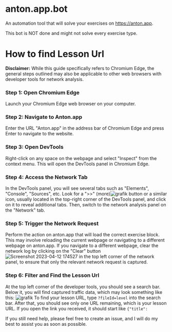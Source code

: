 # anton.app.bot
An automation tool that will solve your exercises on https://anton.app.

This bot is NOT done and might not solve every exercise type.

# How to find Lesson Url

**Disclaimer:** While this guide specifically refers to Chromium Edge, the general steps outlined may also be applicable to other web browsers with developer tools for network analysis. 

### Step 1: Open Chromium Edge
Launch your Chromium Edge web browser on your computer.

### Step 2: Navigate to Anton.app
Enter the URL "Anton.app" in the address bar of Chromium Edge and press Enter to navigate to the website.

### Step 3: Open DevTools
Right-click on any space on the webpage and select "Inspect" from the context menu. This will open the DevTools panel in Chromium Edge.

### Step 4: Access the Network Tab
In the DevTools panel, you will see several tabs such as "Elements", "Console", "Sources", etc. Look for a ">>" (more)![grafik](https://user-images.githubusercontent.com/92308299/231522043-9f811e31-ad12-494f-b2e0-42aa987a55b2.png) button or a similar icon, usually located in the top-right corner of the DevTools panel, and click on it to reveal additional tabs. Then, switch to the network analysis panel on the "Network" tab.

### Step 5:  Trigger the Network Request
Perform the action on anton.app that will load the correct exercise block. This may involve reloading the current webpage or navigating to a different webpage on anton.app. If you navigate to a different webpage, clear the network log by clicking on the "Clear" button![Screenshot 2023-04-12 174527](https://user-images.githubusercontent.com/92308299/231511972-5a29a162-9e62-4958-86ed-56145b823e07.png) in the top left corner of the network panel, to ensure that only the relevant network request is captured. 

### Step 6: Filter and Find the Lesson Url
At the top left corner of the developer tools, you should see a search bar. Below it, you will find captured traffic data, which may look something like this: 
![grafik](https://user-images.githubusercontent.com/92308299/231515495-c84ef1e2-d803-46c1-a2bd-c877b318f8f1.png)
To find your lesson URL, type `?fileId=level` into the search bar. After that, you should see only one URL remaining, which is your lesson URL.
If you open the link you received, it should start like  `{"title":`

If you still need help, please feel free to create an issue, and I will do my best to assist you as soon as possible.

